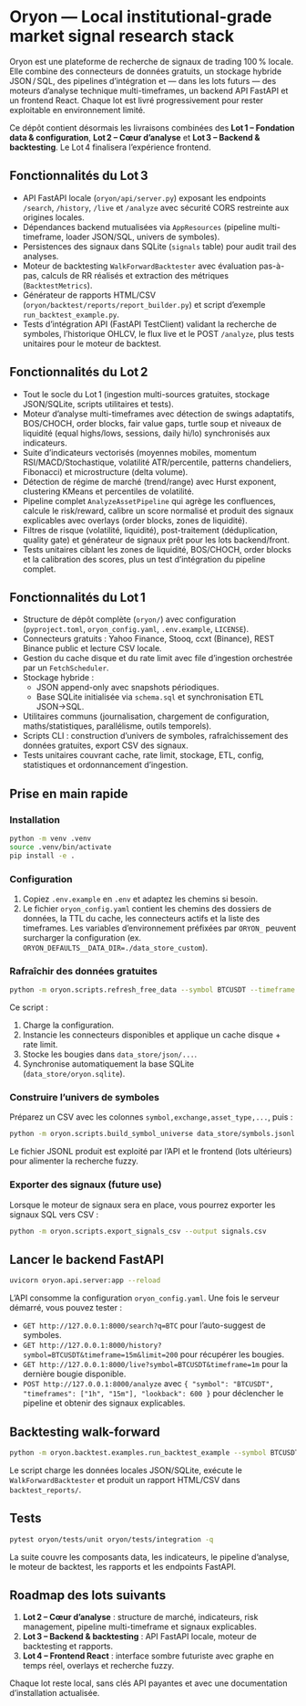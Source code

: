 # Oryon — Local institutional-grade market signal research stack

Oryon est une plateforme de recherche de signaux de trading 100 % locale. Elle combine des connecteurs de données gratuits, un
stockage hybride JSON / SQL, des pipelines d’intégration et — dans les lots futurs — des moteurs d’analyse technique
multi-timeframes, un backend API FastAPI et un frontend React. Chaque lot est livré progressivement pour rester exploitable
en environnement limité.

Ce dépôt contient désormais les livraisons combinées des **Lot 1 – Fondation data & configuration**, **Lot 2 – Cœur d’analyse**
et **Lot 3 – Backend & backtesting**. Le Lot 4 finalisera l’expérience frontend.

## Fonctionnalités du Lot 3

- API FastAPI locale (`oryon/api/server.py`) exposant les endpoints `/search`, `/history`, `/live` et `/analyze` avec sécurité CORS
  restreinte aux origines locales.
- Dépendances backend mutualisées via `AppResources` (pipeline multi-timeframe, loader JSON/SQL, univers de symboles).
- Persistences des signaux dans SQLite (`signals` table) pour audit trail des analyses.
- Moteur de backtesting `WalkForwardBacktester` avec évaluation pas-à-pas, calculs de RR réalisés et extraction des métriques
  (`BacktestMetrics`).
- Générateur de rapports HTML/CSV (`oryon/backtest/reports/report_builder.py`) et script d’exemple `run_backtest_example.py`.
- Tests d’intégration API (FastAPI TestClient) validant la recherche de symboles, l’historique OHLCV, le flux live et le POST
  `/analyze`, plus tests unitaires pour le moteur de backtest.

## Fonctionnalités du Lot 2

- Tout le socle du Lot 1 (ingestion multi-sources gratuites, stockage JSON/SQLite, scripts utilitaires et tests).
- Moteur d’analyse multi-timeframes avec détection de swings adaptatifs, BOS/CHOCH, order blocks, fair value gaps, turtle soup
  et niveaux de liquidité (equal highs/lows, sessions, daily hi/lo) synchronisés aux indicateurs.
- Suite d’indicateurs vectorisés (moyennes mobiles, momentum RSI/MACD/Stochastique, volatilité ATR/percentile, patterns chandeliers,
  Fibonacci) et microstructure (delta volume).
- Détection de régime de marché (trend/range) avec Hurst exponent, clustering KMeans et percentiles de volatilité.
- Pipeline complet `AnalyzeAssetPipeline` qui agrège les confluences, calcule le risk/reward, calibre un score normalisé et produit des
  signaux explicables avec overlays (order blocks, zones de liquidité).
- Filtres de risque (volatilité, liquidité), post-traitement (déduplication, quality gate) et générateur de signaux prêt pour les lots
  backend/front.
- Tests unitaires ciblant les zones de liquidité, BOS/CHOCH, order blocks et la calibration des scores, plus un test d’intégration du
  pipeline complet.

## Fonctionnalités du Lot 1

- Structure de dépôt complète (`oryon/`) avec configuration (`pyproject.toml`, `oryon_config.yaml`, `.env.example`, `LICENSE`).
- Connecteurs gratuits : Yahoo Finance, Stooq, ccxt (Binance), REST Binance public et lecture CSV locale.
- Gestion du cache disque et du rate limit avec file d’ingestion orchestrée par un `FetchScheduler`.
- Stockage hybride :
  - JSON append-only avec snapshots périodiques.
  - Base SQLite initialisée via `schema.sql` et synchronisation ETL JSON→SQL.
- Utilitaires communs (journalisation, chargement de configuration, maths/statistiques, parallélisme, outils temporels).
- Scripts CLI : construction d’univers de symboles, rafraîchissement des données gratuites, export CSV des signaux.
- Tests unitaires couvrant cache, rate limit, stockage, ETL, config, statistiques et ordonnancement d’ingestion.

## Prise en main rapide

### Installation

```bash
python -m venv .venv
source .venv/bin/activate
pip install -e .
```

### Configuration

1. Copiez `.env.example` en `.env` et adaptez les chemins si besoin.
2. Le fichier `oryon_config.yaml` contient les chemins des dossiers de données, la TTL du cache, les connecteurs actifs et la
   liste des timeframes. Les variables d’environnement préfixées par `ORYON_` peuvent surcharger la configuration (ex.
   `ORYON_DEFAULTS__DATA_DIR=./data_store_custom`).

### Rafraîchir des données gratuites

```bash
python -m oryon.scripts.refresh_free_data --symbol BTCUSDT --timeframe 1h --timeframe 4h
```

Ce script :

1. Charge la configuration.
2. Instancie les connecteurs disponibles et applique un cache disque + rate limit.
3. Stocke les bougies dans `data_store/json/...`.
4. Synchronise automatiquement la base SQLite (`data_store/oryon.sqlite`).

### Construire l’univers de symboles

Préparez un CSV avec les colonnes `symbol,exchange,asset_type,...`, puis :

```bash
python -m oryon.scripts.build_symbol_universe data_store/symbols.jsonl --static-csv static_symbols.csv
```

Le fichier JSONL produit est exploité par l’API et le frontend (lots ultérieurs) pour alimenter la recherche fuzzy.

### Exporter des signaux (future use)

Lorsque le moteur de signaux sera en place, vous pourrez exporter les signaux SQL vers CSV :

```bash
python -m oryon.scripts.export_signals_csv --output signals.csv
```

## Lancer le backend FastAPI

```bash
uvicorn oryon.api.server:app --reload
```

L’API consomme la configuration `oryon_config.yaml`. Une fois le serveur démarré, vous pouvez tester :

- `GET http://127.0.0.1:8000/search?q=BTC` pour l’auto-suggest de symboles.
- `GET http://127.0.0.1:8000/history?symbol=BTCUSDT&timeframe=15m&limit=200` pour récupérer les bougies.
- `GET http://127.0.0.1:8000/live?symbol=BTCUSDT&timeframe=1m` pour la dernière bougie disponible.
- `POST http://127.0.0.1:8000/analyze` avec `{ "symbol": "BTCUSDT", "timeframes": ["1h", "15m"], "lookback": 600 }` pour
  déclencher le pipeline et obtenir des signaux explicables.

## Backtesting walk-forward

```bash
python -m oryon.backtest.examples.run_backtest_example --symbol BTCUSDT
```

Le script charge les données locales JSON/SQLite, exécute le `WalkForwardBacktester` et produit un rapport HTML/CSV dans
`backtest_reports/`.

## Tests

```bash
pytest oryon/tests/unit oryon/tests/integration -q
```

La suite couvre les composants data, les indicateurs, le pipeline d’analyse, le moteur de backtest, les rapports et les endpoints
FastAPI.

## Roadmap des lots suivants

1. **Lot 2 – Cœur d’analyse** : structure de marché, indicateurs, risk management, pipeline multi-timeframe et signaux
   explicables.
2. **Lot 3 – Backend & backtesting** : API FastAPI locale, moteur de backtesting et rapports.
3. **Lot 4 – Frontend React** : interface sombre futuriste avec graphe en temps réel, overlays et recherche fuzzy.

Chaque lot reste local, sans clés API payantes et avec une documentation d’installation actualisée.

